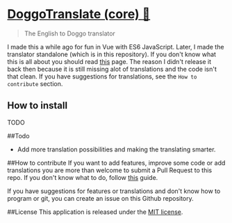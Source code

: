 # [DoggoTranslate (core) :dog:](https://gabbersaurus.github.io/DoggoTranslator/)
> The English to Doggo translator

I made this a while ago for fun in Vue with ES6 JavaScript. Later, I made the translator standalone (which is in this repository). If you don't know what this is all about you should read [this](http://knowyourmeme.com/memes/doggo) page.
The reason I didn't release it back then because it is still missing alot of translations and the code isn't that clean. If you have suggestions for translations, see the `How to contribute` section.

## How to install
TODO

##Todo
* Add more translation possibilities and making the translating smarter.

##How to contribute
If you want to add features, improve some code or add translations you are more than welcome to submit a Pull Request to this repo.
If you don't know what to do, follow [this](https://github.com/MarcDiethelm/contributing/blob/master/README.md) guide.

If you have suggestions for features or translations and don't know how to program or git, you can create an issue on this Github repository.

##License
This application is released under the [MIT license](https://github.com/Gabbersaurus/DoggoTranslatorCore/blob/master/LICENSE).